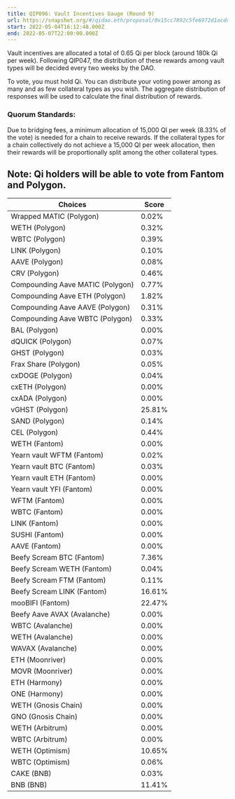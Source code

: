```yaml
---
title: QIP096: Vault Incentives Gauge (Round 9)
url: https://snapshot.org/#/qidao.eth/proposal/0x15cc7892c5fe6972d1acdc91e863af817b3e2071fa3d070901480294183eb7e5
start: 2022-05-04T16:12:48.000Z
end: 2022-05-07T22:00:00.000Z
---
```

Vault incentives are allocated a total of 0.65 Qi per block (around 180k Qi per week). Following QIP047, the distribution of these rewards among vault types will be decided every two weeks by the DAO.

To vote, you must hold Qi. You can distribute your voting power among as many and as few collateral types as you wish. The aggregate distribution of responses will be used to calculate the final distribution of rewards.

### Quorum Standards:

Due to bridging fees, a minimum allocation of 15,000 QI per week (8.33% of the vote) is needed for a chain to receive rewards. If the collateral types for a chain collectively do not achieve a 15,000 QI per week allocation, then their rewards will be proportionally split among the other collateral types.

Note: Qi holders will be able to vote from Fantom and Polygon.
---
| Choices | Score |
| --- | --- |
| Wrapped MATIC (Polygon) | 0.02% |
| WETH (Polygon) | 0.32% |
| WBTC (Polygon) | 0.39% |
| LINK (Polygon) | 0.10% |
| AAVE (Polygon) | 0.08% |
| CRV (Polygon) | 0.46% |
| Compounding Aave MATIC (Polygon) | 0.77% |
| Compounding Aave ETH (Polygon) | 1.82% |
| Compounding Aave AAVE (Polygon) | 0.31% |
| Compounding Aave WBTC (Polygon) | 0.33% |
| BAL (Polygon) | 0.00% |
| dQUICK (Polygon) | 0.07% |
| GHST (Polygon) | 0.03% |
| Frax Share (Polygon) | 0.05% |
| cxDOGE (Polygon) | 0.04% |
| cxETH (Polygon) | 0.00% |
| cxADA (Polygon) | 0.00% |
| vGHST (Polygon) | 25.81% |
| SAND (Polygon) | 0.14% |
| CEL (Polygon) | 0.44% |
| WETH (Fantom) | 0.00% |
| Yearn vault WFTM (Fantom) | 0.02% |
| Yearn vault BTC (Fantom) | 0.03% |
| Yearn vault ETH (Fantom) | 0.00% |
| Yearn vault YFI (Fantom) | 0.00% |
| WFTM (Fantom) | 0.00% |
| WBTC (Fantom) | 0.00% |
| LINK (Fantom) | 0.00% |
| SUSHI (Fantom) | 0.00% |
| AAVE (Fantom) | 0.00% |
| Beefy Scream BTC (Fantom) | 7.36% |
| Beefy Scream WETH (Fantom) | 0.04% |
| Beefy Scream FTM (Fantom) | 0.11% |
| Beefy Scream LINK (Fantom) | 16.61% |
| mooBIFI (Fantom) | 22.47% |
| Beefy Aave AVAX (Avalanche) | 0.00% |
| WBTC (Avalanche) | 0.00% |
| WETH (Avalanche) | 0.00% |
| WAVAX (Avalanche) | 0.00% |
| ETH (Moonriver) | 0.00% |
| MOVR (Moonriver) | 0.00% |
| ETH (Harmony) | 0.00% |
| ONE (Harmony) | 0.00% |
| WETH (Gnosis Chain) | 0.00% |
| GNO (Gnosis Chain) | 0.00% |
| WETH (Arbitrum) | 0.00% |
| WBTC (Arbitrum) | 0.00% |
| WETH (Optimism) | 10.65% |
| WBTC (Optimism)  | 0.06% |
| CAKE (BNB) | 0.03% |
| BNB (BNB) | 11.41% |

